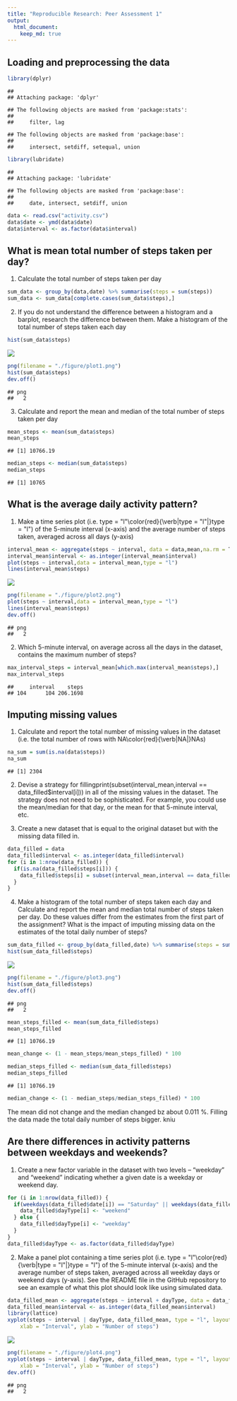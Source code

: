 ```yaml
---
title: "Reproducible Research: Peer Assessment 1"
output: 
  html_document:
    keep_md: true
---
```



## Loading and preprocessing the data


```r
library(dplyr)
```

```
## 
## Attaching package: 'dplyr'
```

```
## The following objects are masked from 'package:stats':
## 
##     filter, lag
```

```
## The following objects are masked from 'package:base':
## 
##     intersect, setdiff, setequal, union
```

```r
library(lubridate)
```

```
## 
## Attaching package: 'lubridate'
```

```
## The following objects are masked from 'package:base':
## 
##     date, intersect, setdiff, union
```

```r
data <- read.csv("activity.csv")
data$date <- ymd(data$date)
data$interval <- as.factor(data$interval)
```
## What is mean total number of steps taken per day?

1. Calculate the total number of steps taken per day

```r
sum_data <- group_by(data,date) %>% summarise(steps = sum(steps))
sum_data <- sum_data[complete.cases(sum_data$steps),]
```

2. If you do not understand the difference between a histogram and a barplot, research the difference between them. Make a histogram of the total number of steps taken each day

```r
hist(sum_data$steps)
```

![](PA1_template_files/figure-html/unnamed-chunk-3-1.png)<!-- -->

```r
png(filename = "./figure/plot1.png")
hist(sum_data$steps)
dev.off()
```

```
## png 
##   2
```

3. Calculate and report the mean and median of the total number of steps taken per day

```r
mean_steps <- mean(sum_data$steps)
mean_steps
```

```
## [1] 10766.19
```

```r
median_steps <- median(sum_data$steps)
median_steps
```

```
## [1] 10765
```

## What is the average daily activity pattern?

1. Make a time series plot (i.e. type = "l"\color{red}{\verb|type = "l"|}type = "l") of the 5-minute interval (x-axis) and the average number of steps taken, averaged across all days (y-axis)

```r
interval_mean <- aggregate(steps ~ interval, data = data,mean,na.rm = T)
interval_mean$interval <- as.integer(interval_mean$interval)
plot(steps ~ interval,data = interval_mean,type = "l")
lines(interval_mean$steps)
```

![](PA1_template_files/figure-html/unnamed-chunk-6-1.png)<!-- -->

```r
png(filename = "./figure/plot2.png")
plot(steps ~ interval,data = interval_mean,type = "l")
lines(interval_mean$steps)
dev.off()
```

```
## png 
##   2
```

2. Which 5-minute interval, on average across all the days in the dataset, contains the maximum number of steps?

```r
max_interval_steps = interval_mean[which.max(interval_mean$steps),]
max_interval_steps
```

```
##     interval    steps
## 104      104 206.1698
```

## Imputing missing values

1. Calculate and report the total number of missing values in the dataset (i.e. the total number of rows with NA\color{red}{\verb|NA|}NAs)

```r
na_sum = sum(is.na(data$steps)) 
na_sum
```

```
## [1] 2304
```
2. Devise a strategy for fillingprint(subset(interval_mean,interval == data_filled$interval[i])) in all of the missing values in the dataset. The strategy does not need to be sophisticated. For example, you could use the mean/median for that day, or the mean for that 5-minute interval, etc.

3. Create a new dataset that is equal to the original dataset but with the missing data filled in.

```r
data_filled = data
data_filled$interval <- as.integer(data_filled$interval)
for (i in 1:nrow(data_filled)) {
  if(is.na(data_filled$steps[i])) {
    data_filled$steps[i] = subset(interval_mean,interval == data_filled$interval[i])$steps
  }
}
```

4. Make a histogram of the total number of steps taken each day and Calculate and report the mean and median total number of steps taken per day. Do these values differ from the estimates from the first part of the assignment? What is the impact of imputing missing data on the estimates of the total daily number of steps?

```r
sum_data_filled <- group_by(data_filled,date) %>% summarise(steps = sum(steps))
hist(sum_data_filled$steps)
```

![](PA1_template_files/figure-html/unnamed-chunk-10-1.png)<!-- -->

```r
png(filename = "./figure/plot3.png")
hist(sum_data_filled$steps)
dev.off()
```

```
## png 
##   2
```

```r
mean_steps_filled <- mean(sum_data_filled$steps)
mean_steps_filled
```

```
## [1] 10766.19
```

```r
mean_change <- (1 - mean_steps/mean_steps_filled) * 100
```

```r
median_steps_filled <- median(sum_data_filled$steps)
median_steps_filled
```

```
## [1] 10766.19
```

```r
median_change <- (1 - median_steps/median_steps_filled) * 100 
```

The mean did not change and the median changed bz about 0.011 %.
Filling the data made the total daily number of steps bigger.
kniu
## Are there differences in activity patterns between weekdays and weekends?

1. Create a new factor variable in the dataset with two levels – “weekday” and “weekend” indicating whether a given date is a weekday or weekend day.

```r
for (i in 1:nrow(data_filled)) {
  if(weekdays(data_filled$date[i]) == "Saturday" || weekdays(data_filled$date[i]) == "Sunday") {
    data_filled$dayType[i] <- "weekend"
  } else {
    data_filled$dayType[i] <- "weekday"
  }
}
data_filled$dayType <- as.factor(data_filled$dayType)
```

2. Make a panel plot containing a time series plot (i.e. type = "l"\color{red}{\verb|type = "l"|}type = "l") of the 5-minute interval (x-axis) and the average number of steps taken, averaged across all weekday days or weekend days (y-axis). See the README file in the GitHub repository to see an example of what this plot should look like using simulated data.


```r
data_filled_mean <- aggregate(steps ~ interval + dayType, data = data_filled,mean,na.rm = T)
data_filled_mean$interval <- as.integer(data_filled_mean$interval)
library(lattice)
xyplot(steps ~ interval | dayType, data_filled_mean, type = "l", layout = c(1, 2), 
    xlab = "Interval", ylab = "Number of steps")
```

![](PA1_template_files/figure-html/unnamed-chunk-14-1.png)<!-- -->

```r
png(filename = "./figure/plot4.png")
xyplot(steps ~ interval | dayType, data_filled_mean, type = "l", layout = c(1, 2), 
    xlab = "Interval", ylab = "Number of steps")
dev.off()
```

```
## png 
##   2
```
